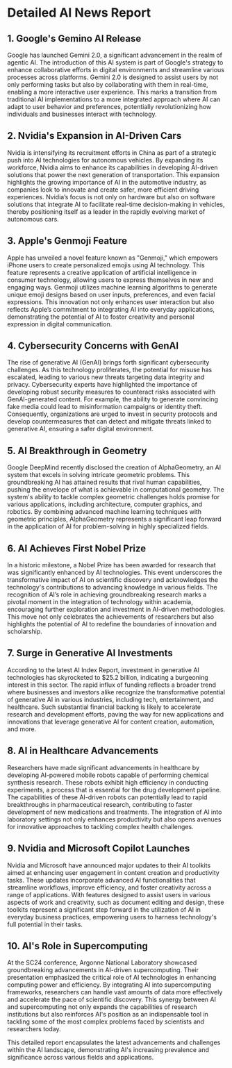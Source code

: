 # Detailed AI News Report

## 1. Google's Gemino AI Release
Google has launched Gemini 2.0, a significant advancement in the realm of agentic AI. The introduction of this AI system is part of Google's strategy to enhance collaborative efforts in digital environments and streamline various processes across platforms. Gemini 2.0 is designed to assist users by not only performing tasks but also by collaborating with them in real-time, enabling a more interactive user experience. This marks a transition from traditional AI implementations to a more integrated approach where AI can adapt to user behavior and preferences, potentially revolutionizing how individuals and businesses interact with technology.

## 2. Nvidia's Expansion in AI-Driven Cars
Nvidia is intensifying its recruitment efforts in China as part of a strategic push into AI technologies for autonomous vehicles. By expanding its workforce, Nvidia aims to enhance its capabilities in developing AI-driven solutions that power the next generation of transportation. This expansion highlights the growing importance of AI in the automotive industry, as companies look to innovate and create safer, more efficient driving experiences. Nvidia’s focus is not only on hardware but also on software solutions that integrate AI to facilitate real-time decision-making in vehicles, thereby positioning itself as a leader in the rapidly evolving market of autonomous cars.

## 3. Apple's Genmoji Feature
Apple has unveiled a novel feature known as "Genmoji," which empowers iPhone users to create personalized emojis using AI technology. This feature represents a creative application of artificial intelligence in consumer technology, allowing users to express themselves in new and engaging ways. Genmoji utilizes machine learning algorithms to generate unique emoji designs based on user inputs, preferences, and even facial expressions. This innovation not only enhances user interaction but also reflects Apple’s commitment to integrating AI into everyday applications, demonstrating the potential of AI to foster creativity and personal expression in digital communication.

## 4. Cybersecurity Concerns with GenAI
The rise of generative AI (GenAI) brings forth significant cybersecurity challenges. As this technology proliferates, the potential for misuse has escalated, leading to various new threats targeting data integrity and privacy. Cybersecurity experts have highlighted the importance of developing robust security measures to counteract risks associated with GenAI-generated content. For example, the ability to generate convincing fake media could lead to misinformation campaigns or identity theft. Consequently, organizations are urged to invest in security protocols and develop countermeasures that can detect and mitigate threats linked to generative AI, ensuring a safer digital environment.

## 5. AI Breakthrough in Geometry
Google DeepMind recently disclosed the creation of AlphaGeometry, an AI system that excels in solving intricate geometric problems. This groundbreaking AI has attained results that rival human capabilities, pushing the envelope of what is achievable in computational geometry. The system's ability to tackle complex geometric challenges holds promise for various applications, including architecture, computer graphics, and robotics. By combining advanced machine learning techniques with geometric principles, AlphaGeometry represents a significant leap forward in the application of AI for problem-solving in highly specialized fields.

## 6. AI Achieves First Nobel Prize
In a historic milestone, a Nobel Prize has been awarded for research that was significantly enhanced by AI technologies. This event underscores the transformative impact of AI on scientific discovery and acknowledges the technology's contributions to advancing knowledge in various fields. The recognition of AI’s role in achieving groundbreaking research marks a pivotal moment in the integration of technology within academia, encouraging further exploration and investment in AI-driven methodologies. This move not only celebrates the achievements of researchers but also highlights the potential of AI to redefine the boundaries of innovation and scholarship.

## 7. Surge in Generative AI Investments
According to the latest AI Index Report, investment in generative AI technologies has skyrocketed to $25.2 billion, indicating a burgeoning interest in this sector. The rapid influx of funding reflects a broader trend where businesses and investors alike recognize the transformative potential of generative AI in various industries, including tech, entertainment, and healthcare. Such substantial financial backing is likely to accelerate research and development efforts, paving the way for new applications and innovations that leverage generative AI for content creation, automation, and more.

## 8. AI in Healthcare Advancements
Researchers have made significant advancements in healthcare by developing AI-powered mobile robots capable of performing chemical synthesis research. These robots exhibit high efficiency in conducting experiments, a process that is essential for the drug development pipeline. The capabilities of these AI-driven robots can potentially lead to rapid breakthroughs in pharmaceutical research, contributing to faster development of new medications and treatments. The integration of AI into laboratory settings not only enhances productivity but also opens avenues for innovative approaches to tackling complex health challenges.

## 9. Nvidia and Microsoft Copilot Launches
Nvidia and Microsoft have announced major updates to their AI toolkits aimed at enhancing user engagement in content creation and productivity tasks. These updates incorporate advanced AI functionalities that streamline workflows, improve efficiency, and foster creativity across a range of applications. With features designed to assist users in various aspects of work and creativity, such as document editing and design, these toolkits represent a significant step forward in the utilization of AI in everyday business practices, empowering users to harness technology's full potential in their tasks.

## 10. AI's Role in Supercomputing
At the SC24 conference, Argonne National Laboratory showcased groundbreaking advancements in AI-driven supercomputing. Their presentation emphasized the critical role of AI technologies in enhancing computing power and efficiency. By integrating AI into supercomputing frameworks, researchers can handle vast amounts of data more effectively and accelerate the pace of scientific discovery. This synergy between AI and supercomputing not only expands the capabilities of research institutions but also reinforces AI's position as an indispensable tool in tackling some of the most complex problems faced by scientists and researchers today. 

This detailed report encapsulates the latest advancements and challenges within the AI landscape, demonstrating AI's increasing prevalence and significance across various fields and applications.